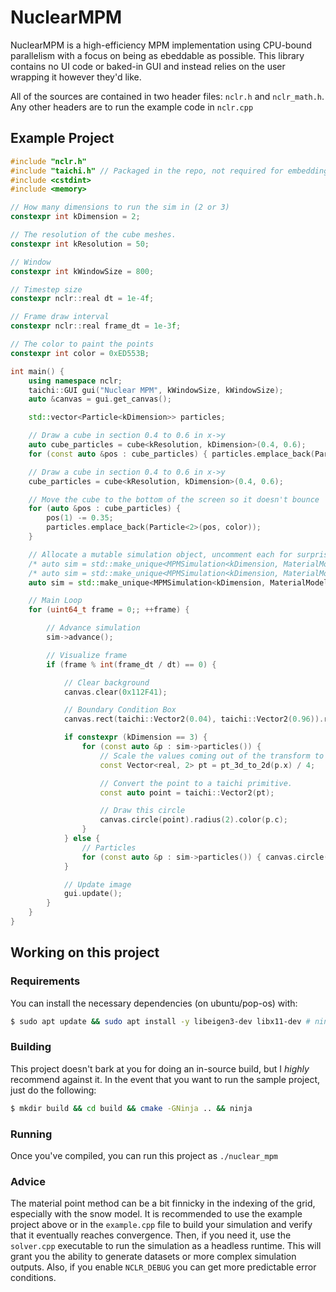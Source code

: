 # NuclearMPM
NuclearMPM is a high-efficiency MPM implementation using CPU-bound parallelism with a focus on being as ebeddable as possible. This library contains no UI code or baked-in GUI and instead relies on the user wrapping it however they'd like.

All of the sources are contained in two header files: `nclr.h` and `nclr_math.h`. Any other headers are to run the example code in `nclr.cpp`

## Example Project
```cpp
#include "nclr.h"
#include "taichi.h" // Packaged in the repo, not required for embedding.
#include <cstdint>
#include <memory>

// How many dimensions to run the sim in (2 or 3)
constexpr int kDimension = 2;

// The resolution of the cube meshes.
constexpr int kResolution = 50;

// Window
constexpr int kWindowSize = 800;

// Timestep size
constexpr nclr::real dt = 1e-4f;

// Frame draw interval
constexpr nclr::real frame_dt = 1e-3f;

// The color to paint the points
constexpr int color = 0xED553B;

int main() {
    using namespace nclr;
    taichi::GUI gui("Nuclear MPM", kWindowSize, kWindowSize);
    auto &canvas = gui.get_canvas();

    std::vector<Particle<kDimension>> particles;

    // Draw a cube in section 0.4 to 0.6 in x->y
    auto cube_particles = cube<kResolution, kDimension>(0.4, 0.6);
    for (const auto &pos : cube_particles) { particles.emplace_back(Particle<kDimension>(pos, color)); }

    // Draw a cube in section 0.4 to 0.6 in x->y
    cube_particles = cube<kResolution, kDimension>(0.4, 0.6);

    // Move the cube to the bottom of the screen so it doesn't bounce
    for (auto &pos : cube_particles) {
        pos(1) -= 0.35;
        particles.emplace_back(Particle<2>(pos, color));
    }

    // Allocate a mutable simulation object, uncomment each for surprise!
    /* auto sim = std::make_unique<MPMSimulation<kDimension, MaterialModel::kLiquid>>(particles); */
    /* auto sim = std::make_unique<MPMSimulation<kDimension, MaterialModel::kSnow>>(particles); */
    auto sim = std::make_unique<MPMSimulation<kDimension, MaterialModel::kJelly>>(particles);

    // Main Loop
    for (uint64_t frame = 0;; ++frame) {

        // Advance simulation
        sim->advance();

        // Visualize frame
        if (frame % int(frame_dt / dt) == 0) {

            // Clear background
            canvas.clear(0x112F41);

            // Boundary Condition Box
            canvas.rect(taichi::Vector2(0.04), taichi::Vector2(0.96)).radius(2).color(0x4FB99F).close();

            if constexpr (kDimension == 3) {
                for (const auto &p : sim->particles()) {
                    // Scale the values coming out of the transform to 0-1 (your mileage _will_ vary)
                    const Vector<real, 2> pt = pt_3d_to_2d(p.x) / 4;

                    // Convert the point to a taichi primitive.
                    const auto point = taichi::Vector2(pt);

                    // Draw this circle
                    canvas.circle(point).radius(2).color(p.c);
                }
            } else {
                // Particles
                for (const auto &p : sim->particles()) { canvas.circle(taichi::Vector2(p.x)).radius(2).color(p.c); }
            }

            // Update image
            gui.update();
        }
    }
}
```

## Working on this project
### Requirements
You can install the necessary dependencies (on ubuntu/pop-os) with:
```bash
$ sudo apt update && sudo apt install -y libeigen3-dev libx11-dev # ninja-build if you want to use ninja
```
### Building
This project doesn't bark at you for doing an in-source build, but I _highly_ recommend against it. In the event that you want to run the sample project, just do the following:
```bash
$ mkdir build && cd build && cmake -GNinja .. && ninja
```

### Running
Once you've compiled, you can run this project as `./nuclear_mpm`

### Advice
The material point method can be a bit finnicky in the indexing of the grid, especially with the snow model. It is recommended to use the example project above or in the `example.cpp` file to build your simulation and verify that it eventually reaches convergence. Then, if you need it, use the `solver.cpp` executable to run the simulation as a headless runtime. This will grant you the ability to generate datasets or more complex simulation outputs. Also, if you enable `NCLR_DEBUG` you can get more predictable error conditions.

